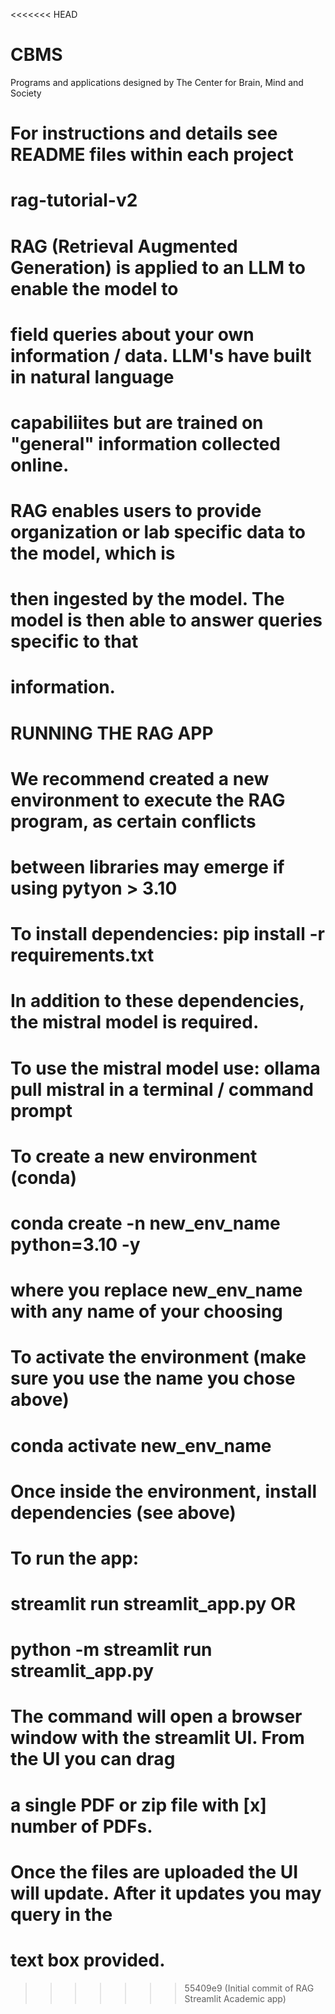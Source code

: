<<<<<<< HEAD
# CBMS
Programs and applications designed by The Center for Brain, Mind and Society

For instructions and details see README files within each project
=======
# rag-tutorial-v2
#  RAG (Retrieval Augmented Generation) is applied to an LLM to enable the model to
#  field queries about your own information / data. LLM's have built in natural language
#  capabiliites but are trained on "general" information collected online. 

#  RAG enables users to provide organization or lab specific data to the model, which is 
#  then ingested by the model. The model is then able to answer queries specific to that
#  information. 

#  RUNNING THE RAG APP

#  We recommend created a new environment to execute the RAG program, as certain conflicts
#  between libraries may emerge if using pytyon > 3.10

# To install dependencies: pip install -r requirements.txt

# In addition to these dependencies, the mistral model is required. 
# To use the mistral model use: ollama pull mistral in a terminal / command prompt


# To create a new environment (conda)
# conda create -n new_env_name python=3.10 -y
# where you replace new_env_name with any name of your choosing

# To activate the environment (make sure you use the name you chose above)
# conda activate new_env_name

# Once inside the environment, install dependencies (see above)

#  To run the app:
#  streamlit run streamlit_app.py OR
#  python -m streamlit run streamlit_app.py

#  The command will open a browser window with the streamlit UI. From the UI you can drag
#  a single PDF or zip file with [x] number of PDFs.

#  Once the files are uploaded the UI will update. After it updates you may query in the 
#  text box provided.
>>>>>>> 55409e9 (Initial commit of RAG Streamlit Academic app)
